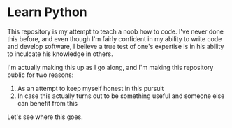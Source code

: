 # Learn Python

This repository is my attempt to teach a noob how to code. I've never done this before, and even though I'm fairly confident in my ability to write code and develop software, I believe a true test of one's expertise is in his ability to inculcate his knowledge in others.

I'm actually making this up as I go along, and I'm making this repository public for two reasons:

1. As an attempt to keep myself honest in this pursuit
2. In case this actually turns out to be something useful and someone else can benefit from this

Let's see where this goes.

